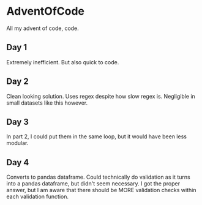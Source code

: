 # AdventOfCode
All my advent of code, code.

## Day 1
Extremely inefficient. But also quick to code.

## Day 2
Clean looking solution. Uses regex despite how slow regex is. Negligible in small
datasets like this however.

## Day 3
In part 2, I could put them in the same loop, but it would have been less modular.

## Day 4
Converts to pandas dataframe. Could technically do validation as it turns into
a pandas dataframe, but didn't seem necessary. I got the proper answer, but
I am aware that there should be MORE validation checks within each validation
function.